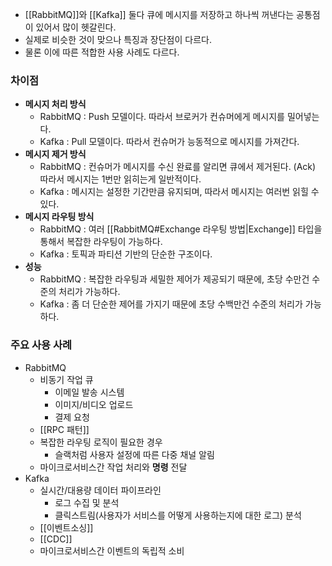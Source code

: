 - [[RabbitMQ]]와 [[Kafka]] 둘다 큐에 메시지를 저장하고 하나씩 꺼낸다는 공통점이 있어서 많이 헷갈린다.
- 실제로 비슷한 것이 맞으나 특징과 장단점이 다르다.
- 물론 이에 따른 적합한 사용 사례도 다르다.
### 차이점
- **메시지 처리 방식**
	- RabbitMQ : Push 모델이다. 따라서 브로커가 컨슈머에게 메시지를 밀어넣는다.
	- Kafka : Pull 모델이다. 따라서 컨슈머가 능동적으로 메시지를 가져간다.
- **메시지 제거 방식**
	- RabbitMQ : 컨슈머가 메시지를 수신 완료를 알리면 큐에서 제거된다. (Ack) 따라서 메시지는 1번만 읽히는게 일반적이다.
	- Kafka : 메시지는 설정한 기간만큼 유지되며, 따라서 메시지는 여러번 읽힐 수 있다.
- **메시지 라우팅 방식**
	- RabbitMQ : 여러 [[RabbitMQ#Exchange 라우팅 방법|Exchange]] 타입을 통해서 복잡한 라우팅이 가능하다.
	- Kafka : 토픽과 파티션 기반의 단순한 구조이다.
- **성능**
	- RabbitMQ : 복잡한 라우팅과 세밀한 제어가 제공되기 때문에, 초당 수만건 수준의 처리가 가능하다.
	- Kafka : 좀 더 단순한 제어를 가지기 때문에 초당 수백만건 수준의 처리가 가능하다.
### 주요 사용 사례
- RabbitMQ
	- 비동기 작업 큐
		- 이메일 발송 시스템
		- 이미지/비디오 업로드
		- 결제 요청
	- [[RPC 패턴]]
	- 복잡한 라우팅 로직이 필요한 경우
		- 슬랙처럼 사용자 설정에 따른 다중 채널 알림
	- 마이크로서비스간 작업 처리와 **명령** 전달
- Kafka
	- 실시간/대용량 데이터 파이프라인
		- 로그 수집 및 분석
		- 클릭스트림(사용자가 서비스를 어떻게 사용하는지에 대한 로그) 분석
	- [[이벤트소싱]]
	- [[CDC]]
	- 마이크로서비스간 이벤트의 독립적 소비
